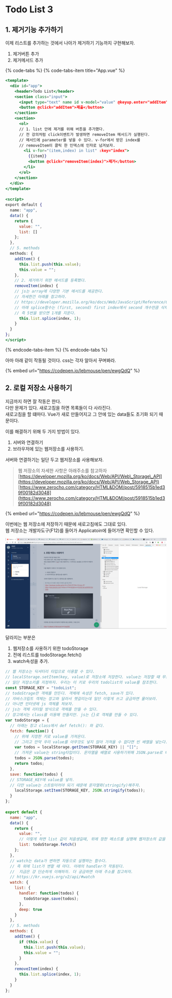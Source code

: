 # Todo List 3

## 1. 제거기능 추가하기

이제 리스트를 추가하는 것에서 나아가 제거하기 기능까지 구현해보자.

1. 제거버튼 추가
2. 제거메서드 추가

{% code-tabs %}
{% code-tabs-item title="App.vue" %}
```jsx
<template>
  <div id="app">
    <header>Todo List</header>
    <section class="input">
      <input type="text" name id v-model="value" @keyup.enter="addItem">
      <button @click="addItem">제출</button>
    </section>
    <section>
      <ol>
      // 1. list 안에 제거를 위해 버튼을 추가했다.
      // 전 강의처럼 click이벤트가 발생하면 removeItem 메서드가 실행된다.
      // 메서드에 parameter를 넣을 수 있다. v-for에서 받은 index를
      // removeItem이 클릭 한 인덱스에 인자로 넘겨보자. 
        <li v-for="(item,index) in list" :key="index">
          {{item}}
          <button @click="removeItem(index)">제거</button>
        </li>
      </ol>
    </section>
  </div>
</template>

<script>
export default {
  name: "app",
  data() {
    return {
      value: "",
      list: []
    };
  },
  // 5. methods
  methods: {
    addItem() {
      this.list.push(this.value);
      this.value = "";
    },
    // 2. 제거하기 위한 메서드를 등록했다.
    removeItem(index) {
    // js는 array에 다양한 기본 메서드를 제공한다.
    // 자세한건 아래를 참고하라.
    // https://developer.mozilla.org/ko/docs/Web/JavaScript/Reference/Global_Objects/Array
    // 아래 splice함수는 (first, second) first index에서 second 개수만큼 삭제한다.
    // 즉 5번을 받으면 1개를 지운다.
      this.list.splice(index, 1);
    }
  }
};
</script>
```
{% endcode-tabs-item %}
{% endcode-tabs %}

아마 아래 같이 작동될 것이다. css는 각자 알아서 꾸며봐라.

{% embed url="https://codepen.io/lebmouse/pen/ewgQdQ" %}

## 2. 로컬 저장소 사용하기

지금까지 하면 잘 작동은 한다.  
다만 문제가 있다. 새로고침을 하면 목록들이 다 사라진다.  
새로고침을 할 떄마다. Vue가 새로 만들어지고 그 안에 있는 data들도 초기화 되기 때문이다.

이를 해결하기 위해 두 가지 방법이 있다. 

1. 서버와 연결하기
2. 브라우저에 있는 웹저장소를 사용하기.

서버와 연결하기는 일단 두고 웹저장소를 사용해보자.

> 웹 저장소의 자세한 사항은 아래주소를 참고하자  
> [https://developer.mozilla.org/ko/docs/Web/API/Web\_Storage\_API](https://developer.mozilla.org/ko/docs/Web/API/Web_Storage_API)  
> [https://www.zerocho.com/category/HTML&DOM/post/5918515b1ed39f00182d3048](https://www.zerocho.com/category/HTML&DOM/post/5918515b1ed39f00182d3048)

{% embed url="https://codepen.io/lebmouse/pen/ewgQdQ" %}

이번에는 웹 저장소에 저장하기 때문에 새로고침에도 그대로 있다.  
웹 저장소는 개발자도구\(F12\)를 들어가 Applicatoin에 들어가면 확인할 수 있다.

![](../.gitbook/assets/image%20%2828%29.png)

달라지는 부분은

1. 웹저장소를 사용하기 위한 todoStorage
2. 전에 리스트를 todoStorage.fetch\(\)
3. watch속성을 추가.

```javascript
// 웹 저장소는 딕셔터리 타입으로 이용할 수 있다.
// localStorage.setItem(key, value)로 저장소에 저장한다. value는 저장할 때 무조건 문자열로 넣야한다.
// 일단 저장소키를 지정하자. 우리는 이 키로 우리의 todolist의 value를 참조한다.
const STORAGE_KEY = "todoList";
// todoStrage란 객체를 만든다. 객체에 속성은 fetch, save가 있다.
// 자바스크립트 객체는 장고와 달라서 햇갈리는데 일단 이렇게 쓰고 궁금하면 물어보라.
// 아니면 인터넷에 js 객체를 쳐보자.
// js는 객체 리터럴 방식으로 객체를 만들 수 있다.
// 장고에서는 class를 이용해 만들지만. js는 {}로 객체를 만들 수 있다.
var todoStorage = {
  // 아래는 장고 class에서 def fetch(): 와 같다.
  fetch: function() {
    // 위에 지정한 키로 value를 가져온다.
    // 그리고 만약 우리 value를 아무것도 넣지 않아 가져올 수 없다면 빈 배열을 넣는다.
    var todos = localStorage.getItem(STORAGE_KEY) || "[]";
    // 가져온 value는 string타입이다. 문자열을 배열로 사용하기위해 JSON.parse로 바꿔주자.
    todos = JSON.parse(todos);
    return todos;
  },
  save: function(todos) {
  // STORAGE_KEY에 value를 넣자.
  // 다만 value는 스트링이어야 되기 때문에 문자열화(stringify)해주자.
    localStorage.setItem(STORAGE_KEY, JSON.stringify(todos));
  }
};

export default {
  name: "app",
  data() {
    return {
      value: "",
      // 이렇게 하면 list 값이 처음생길때, 위에 정한 메소드를 실행해 웹저장소의 값을 가져온다.
      list: todoStorage.fetch()
    };
  },
  // watch는 data가 변하면 자동으로 실행하는 함수다.
  // 즉 위에 list가 변할 때 마다. 아래의 handler가 작동된다.
  //  지금은 걍 단순하게 이해하자. 더 궁금하면 아래 주소를 참고하자.
  // https://kr.vuejs.org/v2/api/#watch
  watch: {
    list: {
      handler: function(todos) {
        todoStorage.save(todos);
      },
      deep: true
    }
  },
  // 5. methods
  methods: {
    addItem() {
      if (this.value) {
        this.list.push(this.value);
        this.value = "";
      }
    },
    removeItem(index) {
      this.list.splice(index, 1);
    }
  }
};
```

